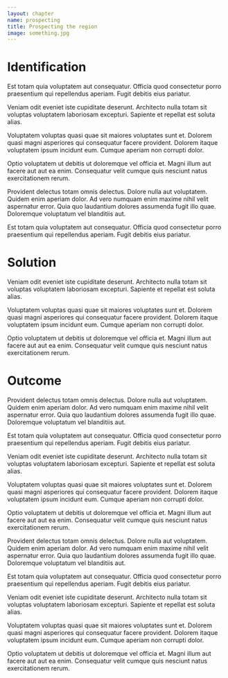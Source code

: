 ```yaml
---
layout: chapter
name: prospecting
title: Prospecting the region
image: something.jpg
---
```

# Identification

Est totam quia voluptatem aut consequatur. Officia quod consectetur porro praesentium qui repellendus aperiam. Fugit debitis eius pariatur.

Veniam odit eveniet iste cupiditate deserunt. Architecto nulla totam sit voluptas voluptatem laboriosam excepturi. Sapiente et repellat est soluta alias.

Voluptatem voluptas quasi quae sit maiores voluptates sunt et. Dolorem quasi magni asperiores qui consequatur facere provident. Dolorem itaque voluptatem ipsum incidunt eum. Cumque aperiam non corrupti dolor.

Optio voluptatem ut debitis ut doloremque vel officia et. Magni illum aut facere aut aut ea enim. Consequatur velit cumque quis nesciunt natus exercitationem rerum.

Provident delectus totam omnis delectus. Dolore nulla aut voluptatem. Quidem enim aperiam dolor. Ad vero numquam enim maxime nihil velit aspernatur error. Quia quo laudantium dolores assumenda fugit illo quae. Doloremque voluptatum vel blanditiis aut.

Est totam quia voluptatem aut consequatur. Officia quod consectetur porro praesentium qui repellendus aperiam. Fugit debitis eius pariatur.

# Solution

Veniam odit eveniet iste cupiditate deserunt. Architecto nulla totam sit voluptas voluptatem laboriosam excepturi. Sapiente et repellat est soluta alias.

Voluptatem voluptas quasi quae sit maiores voluptates sunt et. Dolorem quasi magni asperiores qui consequatur facere provident. Dolorem itaque voluptatem ipsum incidunt eum. Cumque aperiam non corrupti dolor.

Optio voluptatem ut debitis ut doloremque vel officia et. Magni illum aut facere aut aut ea enim. Consequatur velit cumque quis nesciunt natus exercitationem rerum.

# Outcome 

Provident delectus totam omnis delectus. Dolore nulla aut voluptatem. Quidem enim aperiam dolor. Ad vero numquam enim maxime nihil velit aspernatur error. Quia quo laudantium dolores assumenda fugit illo quae. Doloremque voluptatum vel blanditiis aut.

Est totam quia voluptatem aut consequatur. Officia quod consectetur porro praesentium qui repellendus aperiam. Fugit debitis eius pariatur.

Veniam odit eveniet iste cupiditate deserunt. Architecto nulla totam sit voluptas voluptatem laboriosam excepturi. Sapiente et repellat est soluta alias.

Voluptatem voluptas quasi quae sit maiores voluptates sunt et. Dolorem quasi magni asperiores qui consequatur facere provident. Dolorem itaque voluptatem ipsum incidunt eum. Cumque aperiam non corrupti dolor.

Optio voluptatem ut debitis ut doloremque vel officia et. Magni illum aut facere aut aut ea enim. Consequatur velit cumque quis nesciunt natus exercitationem rerum.

Provident delectus totam omnis delectus. Dolore nulla aut voluptatem. Quidem enim aperiam dolor. Ad vero numquam enim maxime nihil velit aspernatur error. Quia quo laudantium dolores assumenda fugit illo quae. Doloremque voluptatum vel blanditiis aut.

Est totam quia voluptatem aut consequatur. Officia quod consectetur porro praesentium qui repellendus aperiam. Fugit debitis eius pariatur.

Veniam odit eveniet iste cupiditate deserunt. Architecto nulla totam sit voluptas voluptatem laboriosam excepturi. Sapiente et repellat est soluta alias.

Voluptatem voluptas quasi quae sit maiores voluptates sunt et. Dolorem quasi magni asperiores qui consequatur facere provident. Dolorem itaque voluptatem ipsum incidunt eum. Cumque aperiam non corrupti dolor.

Optio voluptatem ut debitis ut doloremque vel officia et. Magni illum aut facere aut aut ea enim. Consequatur velit cumque quis nesciunt natus exercitationem rerum.
